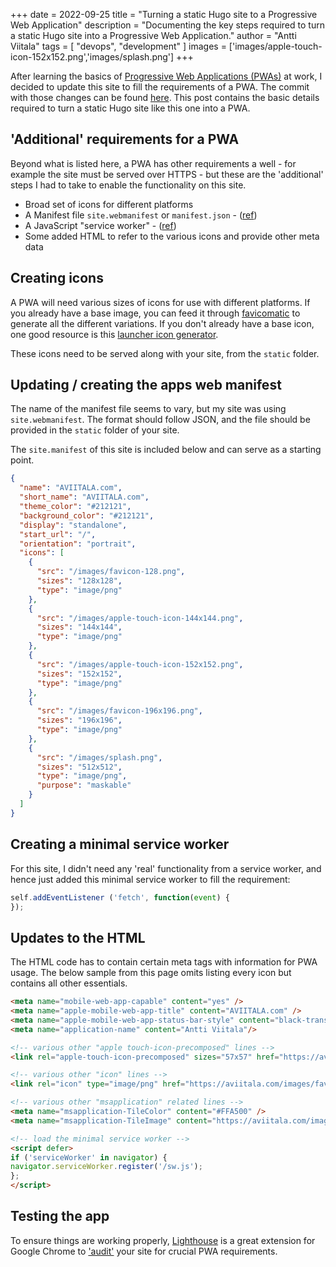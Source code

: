 +++ 
date = 2022-09-25
title = "Turning a static Hugo site to a Progressive Web Application"
description = "Documenting the key steps required to turn a static Hugo site into a Progressive Web Application."
author = "Antti Viitala"
tags = [
    "devops",
    "development"
]
images = ['images/apple-touch-icon-152x152.png','images/splash.png']
+++

After learning the basics of [Progressive Web Applications (PWAs)](https://web.dev/progressive-web-apps/) at work, I decided to update this site to fill the requirements of a PWA. The commit with those changes can be found [here](https://github.com/Antvirf/antvirf.github.io/commit/01377e738439aedf72c4fd676f24234e31cfe7d9). This post contains the basic details required to turn a static Hugo site like this one into a PWA.

## 'Additional' requirements for a PWA

Beyond what is listed here, a PWA has other requirements a well - for example the site must be served over HTTPS - but these are the 'additional' steps I had to take to enable the functionality on this site.

* Broad set of icons for different platforms
* A Manifest file ```site.webmanifest``` or ```manifest.json``` - ([ref](https://web.dev/learn/pwa/web-app-manifest/))
* A JavaScript "service worker" - ([ref](https://web.dev/learn/pwa/service-workers/))
* Some added HTML to refer to the various icons and provide other meta data


## Creating icons

A PWA will need various sizes of icons for use with different platforms. If you already have a base image, you can feed it through [favicomatic](https://favicomatic.com/) to generate all the different variations. If you don't already have a base icon, one good resource is this [launcher icon generator](https://romannurik.github.io/AndroidAssetStudio/icons-launcher.html).

These icons need to be served along with your site, from the ```static``` folder.

## Updating / creating the apps web manifest

The name of the manifest file seems to vary, but my site was using ```site.webmanifest```. The format should follow JSON, and the file should be provided in the ```static``` folder of your site. 

The ```site.manifest``` of this site is included below and can serve as a starting point.

```json
{
  "name": "AVIITALA.com",
  "short_name": "AVIITALA.com",
  "theme_color": "#212121",
  "background_color": "#212121",
  "display": "standalone",
  "start_url": "/",
  "orientation": "portrait",
  "icons": [
    {
      "src": "/images/favicon-128.png",
      "sizes": "128x128",
      "type": "image/png"
    },
    {
      "src": "/images/apple-touch-icon-144x144.png",
      "sizes": "144x144",
      "type": "image/png"
    },
    {
      "src": "/images/apple-touch-icon-152x152.png",
      "sizes": "152x152",
      "type": "image/png"
    },
    {
      "src": "/images/favicon-196x196.png",
      "sizes": "196x196",
      "type": "image/png"
    },
    {
      "src": "/images/splash.png",
      "sizes": "512x512",
      "type": "image/png",
      "purpose": "maskable"
    }
  ]
}  
```

## Creating a minimal service worker

For this site, I didn't need any 'real' functionality from a service worker, and hence just added this minimal service worker to fill the requirement:

```javascript
self.addEventListener ('fetch', function(event) {
});
```

## Updates to the HTML

The HTML code has to contain certain meta tags with information for PWA usage. The below sample from this page omits listing every icon but contains all other essentials.

```html
<meta name="mobile-web-app-capable" content="yes" />
<meta name="apple-mobile-web-app-title" content="AVIITALA.com" />
<meta name="apple-mobile-web-app-status-bar-style" content="black-translucent" />
<meta name="application-name" content="Antti Viitala"/>

<!-- various other "apple touch-icon-precomposed" lines -->
<link rel="apple-touch-icon-precomposed" sizes="57x57" href="https://aviitala.com/images/apple-touch-icon-57x57.png" />

<!-- various other "icon" lines -->
<link rel="icon" type="image/png" href="https://aviitala.com/images/favicon-196x196.png" sizes="196x196" />

<!-- various other "msapplication" related lines -->
<meta name="msapplication-TileColor" content="#FFA500" />
<meta name="msapplication-TileImage" content="https://aviitala.com/images/mstile-144x144.png" />

<!-- load the minimal service worker -->
<script defer>
if ('serviceWorker' in navigator) {
navigator.serviceWorker.register('/sw.js');
};
</script>
```

## Testing the app

To ensure things are working properly, [Lighthouse](https://chrome.google.com/webstore/detail/lighthouse/blipmdconlkpinefehnmjammfjpmpbjk?hl=en) is a great extension for Google Chrome to ['audit'](https://web.dev/lighthouse-pwa/) your site for crucial PWA requirements.

